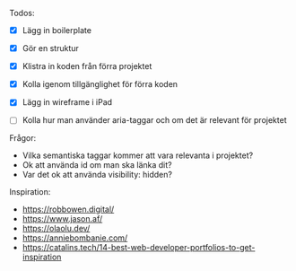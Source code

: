 Todos:
 
 + [x] Lägg in boilerplate 
 + [x] Gör en struktur 
 + [x] Klistra in koden från förra projektet 
 + [x] Kolla igenom tillgänglighet för förra koden 
 + [x] Lägg in wireframe i iPad
 + [ ] Kolla hur man använder aria-taggar och om det är relevant för projektet


Frågor:

 + Vilka semantiska taggar kommer att vara relevanta i projektet?
 + Ok att använda id om man ska länka dit?
 + Var det ok att använda visibility: hidden?

Inspiration:

 + https://robbowen.digital/
 + https://www.jason.af/
 + https://olaolu.dev/
 + https://anniebombanie.com/
 + https://catalins.tech/14-best-web-developer-portfolios-to-get-inspiration